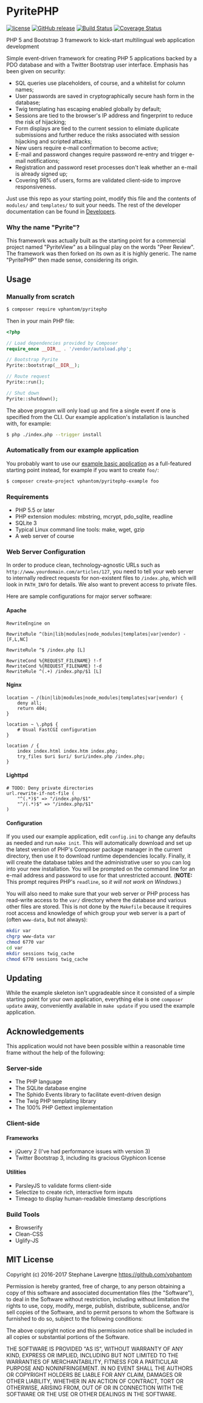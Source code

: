 # PyritePHP

[![license](https://img.shields.io/github/license/vphantom/pyritephp.svg?style=plastic)]() [![GitHub release](https://img.shields.io/github/release/vphantom/pyritephp.svg?style=plastic)]() [![Build Status](https://travis-ci.org/vphantom/pyritephp.svg?branch=v1.2.13)](https://travis-ci.org/vphantom/pyritephp) [![Coverage Status](https://coveralls.io/repos/github/vphantom/pyritephp/badge.svg?branch=v1.2.13)](https://coveralls.io/github/vphantom/pyritephp?branch=v1.2.13)

PHP 5 and Bootstrap 3 framework to kick-start multilingual web application development

Simple event-driven framework for creating PHP 5 applications backed by a PDO database and with a Twitter Bootstrap user interface.  Emphasis has been given on security:

* SQL queries use placeholders, of course, and a whitelist for column names;
* User passwords are saved in cryptographically secure hash form in the database;
* Twig templating has escaping enabled globally by default;
* Sessions are tied to the browser's IP address and fingerprint to reduce the risk of hijacking;
* Form displays are tied to the current session to elimiate duplicate submissions and further reduce the risks associated with session hijacking and scripted attacks;
* New users require e-mail confirmation to become active;
* E-mail and password changes require password re-entry and trigger e-mail notifications;
* Registration and password reset processes don't leak whether an e-mail is already signed up;
* Covering 98% of users, forms are validated client-side to improve responsiveness.

Just use this repo as your starting point, modify this file and the contents of `modules/` and `templates/` to suit your needs.  The rest of the developer documentation can be found in [Developers](DEVELOPERS.md).

### Why the name "Pyrite"?

This framework was actually built as the starting point for a commercial project named "PyriteView" as a bilingual play on the words "Peer Review".  The framework was then forked on its own as it is highly generic.  The name "PyritePHP" then made sense, considering its origin.

## Usage

### Manually from scratch

```sh
$ composer require vphantom/pyritephp
```

Then in your main PHP file:

```php
<?php

// Load dependencies provided by Composer
require_once __DIR__ . '/vendor/autoload.php';

// Bootstrap Pyrite
Pyrite::bootstrap(__DIR__);

// Route request
Pyrite::run();

// Shut down
Pyrite::shutdown();
```

The above program will only load up and fire a single event if one is
specified from the CLI.  Our example application's installation is launched
with, for example:

```sh
$ php ./index.php --trigger install
```

### Automatically from our example application

You probably want to use our [example basic application](https://github.com/vphantom/pyritephp-example) as a full-featured starting point instead, for example if you want to create `foo/`:

```sh
$ composer create-project vphantom/pyritephp-example foo
```

### Requirements

* PHP 5.5 or later
* PHP extension modules: mbstring, mcrypt, pdo_sqlite, readline
* SQLite 3
* Typical Linux command line tools: make, wget, gzip
* A web server of course

### Web Server Configuration

In order to produce clean, technology-agnostic URLs such as `http://www.yourdomain.com/articles/127`, you need to tell your web server to internally redirect requests for non-existent files to `/index.php`, which will look in `PATH_INFO` for details.  We also want to prevent access to private files.

Here are sample configurations for major server software:

#### Apache

```
RewriteEngine on

RewriteRule ^(bin|lib|modules|node_modules|templates|var|vendor) - [F,L,NC]

RewriteRule ^$ /index.php [L]

RewriteCond %{REQUEST_FILENAME} !-f
RewriteCond %{REQUEST_FILENAME} !-d
RewriteRule ^(.+) /index.php/$1 [L]
```

#### Nginx

```
location ~ /(bin|lib|modules|node_modules|templates|var|vendor) {
    deny all;
    return 404;
}

location ~ \.php$ {
	# Usual FastCGI configuration
}

location / {
    index index.html index.htm index.php;
    try_files $uri $uri/ $uri/index.php /index.php;
}
```

#### Lighttpd

```
# TODO: Deny private directories
url.rewrite-if-not-file (
    "^(.*)$" => "/index.php/$1"
    "^/(.*)$" => "/index.php/$1"
)
```

#### Configuration

If you used our example application, edit `config.ini` to change any defaults as needed and run `make init`.  This will automatically download and set up the latest version of PHP's Composer package manager in the current directory, then use it to download runtime dependencies locally.  Finally, it will create the database tables and the administrative user so you can log into your new installation.  You will be prompted on the command line for an e-mail address and password to use for that unrestricted account.  (**NOTE:** This prompt requires PHP's `readline`, so *it will not work on Windows*.)

You will also need to make sure that your web server or PHP process has read-write access to the `var/` directory where the database and various other files are stored.  This is not done by the `Makefile` because it requires root access and knowledge of which group your web server is a part of (often `www-data`, but not always):

```sh
mkdir var
chgrp www-data var
chmod 6770 var
cd var
mkdir sessions twig_cache
chmod 6770 sessions twig_cache
```


## Updating

While the example skeleton isn't upgradeable since it consisted of a simple starting point for your own application, everything else is one `composer update` away, conveniently available in `make update` if you used the example application.


## Acknowledgements

This application would not have been possible within a reasonable time frame without the help of the following:

### Server-side

* The PHP language
* The SQLite database engine
* The Sphido Events library to facilitate event-driven design
* The Twig PHP templating library
* The 100% PHP Gettext implementation

### Client-side

#### Frameworks

* jQuery 2 (I've had performance issues with version 3)
* Twitter Bootstrap 3, including its gracious Glyphicon license

#### Utilities

* ParsleyJS to validate forms client-side
* Selectize to create rich, interactive form inputs
* Timeago to display human-readable timestamp descriptions

### Build Tools

* Browserify
* Clean-CSS
* Uglify-JS


## MIT License

Copyright (c) 2016-2017 Stephane Lavergne <https://github.com/vphantom>

Permission is hereby granted, free of charge, to any person obtaining a copy of this software and associated documentation files (the "Software"), to deal in the Software without restriction, including without limitation the rights to use, copy, modify, merge, publish, distribute, sublicense, and/or sell copies of the Software, and to permit persons to whom the Software is furnished to do so, subject to the following conditions:

The above copyright notice and this permission notice shall be included in all copies or substantial portions of the Software.

THE SOFTWARE IS PROVIDED "AS IS", WITHOUT WARRANTY OF ANY KIND, EXPRESS OR IMPLIED, INCLUDING BUT NOT LIMITED TO THE WARRANTIES OF MERCHANTABILITY, FITNESS FOR A PARTICULAR PURPOSE AND NONINFRINGEMENT. IN NO EVENT SHALL THE AUTHORS OR COPYRIGHT HOLDERS BE LIABLE FOR ANY CLAIM, DAMAGES OR OTHER LIABILITY, WHETHER IN AN ACTION OF CONTRACT, TORT OR OTHERWISE, ARISING FROM, OUT OF OR IN CONNECTION WITH THE SOFTWARE OR THE USE OR OTHER DEALINGS IN THE SOFTWARE.
